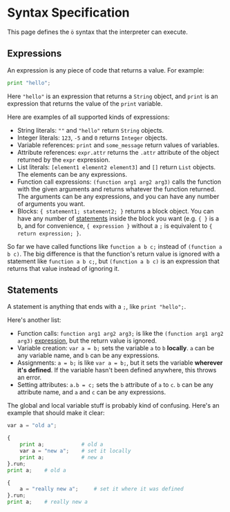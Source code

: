 # Syntax Specification

This page defines the `ö` syntax that the interpreter can execute.

## Expressions

An expression is any piece of code that returns a value. For example:

```python
print "hello";
```

Here `"hello"` is an expression that returns a `String` object, and `print` is
an expression that returns the value of the `print` variable.

Here are examples of all supported kinds of expressions:

- String literals: `""` and `"hello"` return `String` objects.
- Integer literals: `123`, `-5` and `0` returns `Integer` objects.
- Variable references: `print` and `some_message` return values of variables.
- Attribute references: `expr.attr` returns the `.attr` attribute of the object
  returned by the `expr` expression.
- List literals: `[element1 element2 element3]` and `[]` return `List` objects.
  The elements can be any expressions.
- Function call expressions: `(function arg1 arg2 arg3)` calls the function
  with the given arguments and returns whatever the function returned. The
  arguments can be any expressions, and you can have any number of arguments
  you want.
- Blocks: `{ statement1; statement2; }` returns a block object. You can have
  any number of [statements](#statements) inside the block you want (e.g. `{ }`
  is a b, and for
  convenience, `{ expression }` without a `;` is equivalent to
  `{ return expression; }`.

So far we have called functions like `function a b c;` instead of
`(function a b c)`. The big difference is that the function's return value is
ignored with a statement like `function a b c;`, but `(function a b c)` is an
expression that returns that value instead of ignoring it.

## Statements

A statement is anything that ends with a `;`, like `print "hello";`.

Here's another list:

- Function calls: `function arg1 arg2 arg3;` is like the
  `(function arg1 arg2 arg3)` [expression](#expressions), but the return value
  is ignored.
- Variable creation: `var a = b;` sets the variable `a` to `b` **locally**.
  `a` can be any variable name, and `b` can be any expressions.
- Assignments: `a = b;` is like `var a = b;`, but it sets the variable
  **wherever it's defined**. If the variable hasn't been defined anywhere,
  this throws an error.
- Setting attributes: `a.b = c;` sets the `b` attribute of `a` to `c`. `b` can
  be any attribute name, and `a` and `c` can be any expressions.

The global and local variable stuff is probably kind of confusing. Here's an
example that should make it clear:

```python
var a = "old a";

{
    print a;            # old a
    var a = "new a";    # set it locally
    print a;            # new a
}.run;
print a;    # old a

{
    a = "really new a";     # set it where it was defined
}.run;
print a;    # really new a
```
